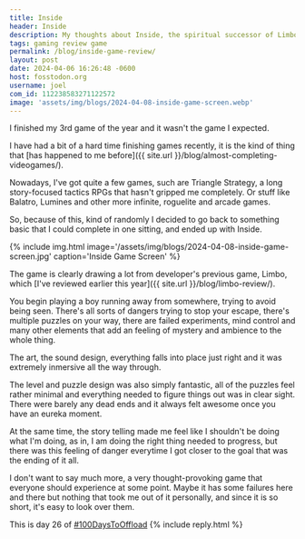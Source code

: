 ```yaml
---
title: Inside
header: Inside
description: My thoughts about Inside, the spiritual successor of Limbo which I played earlier this year. Here are my thoughts!
tags: gaming review game
permalink: /blog/inside-game-review/
layout: post
date: 2024-04-06 16:26:48 -0600
host: fosstodon.org
username: joel
com_id: 112238583271122572
image: 'assets/img/blogs/2024-04-08-inside-game-screen.webp'
---
```


I finished my 3rd game of the year and it wasn't the game I expected.

I have had a bit of a hard time finishing games recently, it is the kind of thing that [has happened to me before]({{ site.url }}/blog/almost-completing-videogames/).

Nowadays, I've got quite a few games, such are Triangle Strategy, a long story-focused tactics RPGs that hasn't gripped me completely. Or stuff like Balatro, Lumines and other more infinite, roguelite and arcade games.

So, because of this, kind of randomly I decided to go back to something basic that I could complete in one sitting, and ended up with Inside.

{% include img.html image='/assets/img/blogs/2024-04-08-inside-game-screen.jpg' caption='Inside Game Screen' %}

The game is clearly drawing a lot from developer's previous game, Limbo, which [I've reviewed earlier this year]({{ site.url }}/blog/limbo-review/).

You begin playing a boy running away from somewhere, trying to avoid being seen. There's all sorts of dangers trying to stop your escape, there's multiple puzzles on your way, there are failed experiments, mind control and many other elements that add an feeling of mystery and ambience to the whole thing.

The art, the sound design, everything falls into place just right and it was extremely inmersive all the way through.

The level and puzzle design was also simply fantastic, all of the puzzles feel rather minimal and everything needed to figure things out was in clear sight. There were barely any dead ends and it always felt awesome once you have an eureka moment.

At the same time, the story telling made me feel like I shouldn't be doing what I'm doing, as in, I am doing the right thing needed to progress, but there was this feeling of danger everytime I got closer to the goal that was the ending of it all.

I don't want to say much more, a very thought-provoking game that everyone should experience at some point. Maybe it has some failures here and there but nothing that took me out of it personally, and since it is so short, it's easy to look over them.

This is day 26 of [#100DaysToOffload](https://100daystooffload.com)
{% include reply.html %}
